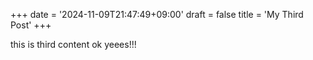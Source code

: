 +++
date = '2024-11-09T21:47:49+09:00'
draft = false
title = 'My Third Post'
+++

this is third content
ok yeees!!!